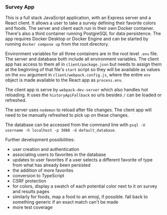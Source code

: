### Survey App

This is a full stack JavaScript application, with an Express server and a React client. It allows a user to take a survey defining their favorite colors and foods. The server and client each run in their own Docker container. There's also a third container running PostgreSQL for data persistence. The app requires Docker Desktop or Docker Engine and can be started by running `docker compose up` from the root directory.

Environment variables for all three containers are in the root level `.env` file. The server and database both include all environment variables. The client app has access to them all in `client/package.json` but needs to assign them at the beginning of that file's `start` script so they will be available as values on the `env` argument in `client/webpack.config.js`, where the entire `env` object is made available to the React app as `process.env`.

The client app is serve by `webpack-dev-server` which also handles hot reloading. It uses the `historyApiFallback` so urls besides `/` can be loaded or refreshed.

The server uses `nodemon` to reload after file changes. The client app will need to be manually refreshed to pick up on these changes.

The database can be accessed from the command line with `psql -U username -h localhost -p 3080 -d default_database`.

Further development possibilities:

* user creation and authentication
* associating users to favorites in the database
* updates to user favorites if a user selects a different favorite of type from what has already been persisted
* the addition of more favorites
* conversion to TypeScript
* CSRF protection
* for colors, display a swatch of each potential color next to it on survey and results pages
* similarly for foods, map a food to an emoji, if possible. fall back to something generic if an exact match can't be made
* more test coverage
